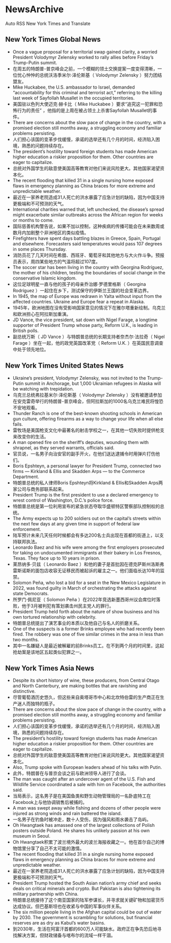 # NewsArchive
Auto RSS New York Times and Translate

## New York Times Global News
* Once a vague proposal for a territorial swap gained clarity, a worried President Volodymyr Zelensky worked to rally allies before Friday’s Trump-Putin summit.
* 在周五的特朗普-普京峰会之前，一个模糊的领土交换提案一度变得清晰，一位忧心忡忡的总统沃洛季米尔·泽伦斯基（ Volodymyr Zelensky ）努力团结盟友。
* Mike Huckabee, the U.S. ambassador to Israel, demanded “accountability for this criminal and terrorist act,” referring to the killing last week of Sayfollah Musallet in the occupied territories.
* 美国驻以色列大使迈克·赫卡比（ Mike Huckabee ）要求“追究这一犯罪和恐怖行为的责任” ，他指的是上周在被占领土上杀害Sayfollah Musallet的事件。
* There are concerns about the slow pace of change in the country, with a promised election still months away, a struggling economy and familiar problems persisting.
* 人们担心该国的变革步伐缓慢，承诺的选举还有几个月的时间，经济陷入困境，熟悉的问题持续存在。
* The president’s hostility toward foreign students has made American higher education a riskier proposition for them. Other countries are eager to capitalize.
* 总统对外国学生的敌意使美国高等教育对他们来说风险更大。其他国家渴望资本化。
* The recent flooding that killed 31 in a single nursing home exposed flaws in emergency planning as China braces for more extreme and unpredictable weather.
* 最近在一家养老院造成31人死亡的洪水暴露了应急计划的缺陷，因为中国支持更极端和不可预测的天气。
* International charities warned that, left unchecked, the disease’s spread might exacerbate similar outbreaks across the African region for weeks or months to come.
* 国际慈善机构警告说，如果不加以控制，这种疾病的传播可能会在未来数周或数月内加剧整个非洲地区的类似疫情。
* Firefighters have spent days battling blazes in Greece, Spain, Portugal and elsewhere. Forecasters said temperatures would pass 107 degrees in some places Thursday.
* 消防员花了几天时间在希腊、西班牙、葡萄牙和其他地方与大火作斗争。预报员表示，周四某些地方的气温将超过107度。
* The soccer star has been living in the country with Georgina Rodríguez, the mother of his children, testing the boundaries of social change in the conservative Islamic kingdom.
* 这位足球明星一直与他的孩子的母亲乔治娜·罗德里格斯（ Georgina Rodríguez ）一起住在乡下，测试保守的伊斯兰王国的社会变革边界。
* In 1945, the map of Europe was redrawn in Yalta without input from the affected countries. Ukraine and Europe fear a repeat in Alaska.
* 1945年，欧洲地图在没有受影响国家意见的情况下在雅尔塔重新绘制。乌克兰和欧洲担心在阿拉斯加重演。
* JD Vance, the vice president, sat down with Nigel Farage, a longtime supporter of President Trump whose party, Reform U.K., is leading in British polls.
* 副总统万斯（ JD Vance ）与特朗普总统的长期支持者奈杰尔·法拉奇（ Nigel Farage ）坐在一起，他的政党英国改革党（ Reform U.K. ）在英国民意调查中处于领先地位。

## New York Times United States News
* Ukraine’s president, Volodymyr Zelensky, was not invited to the Trump-Putin summit in Anchorage, but 1,000 Ukrainian refugees in Alaska will be watching with trepidation.
* 乌克兰总统弗拉基米尔·泽伦斯基（ Volodymyr Zelensky ）没有被邀请参加在安克雷奇举行的特朗普-普京峰会，但阿拉斯加的1000名乌克兰难民将惶恐不安地观看。
* Thunder Ranch is one of the best-known shooting schools in American gun culture, offering firearms as a way to change your life when all else fails.
* 雷牧场是美国枪支文化中最著名的射击学校之一，在其他一切失败时提供枪支来改变你的生活。
* A man opened fire on the sheriff’s deputies, wounding them with shrapnel, as they served warrants, officials said.
* 官员说，一名男子向治安官的副手开火，在他们送达逮捕令时用弹片打伤他们。
* Boris Epshteyn, a personal lawyer for President Trump, connected two firms — Kirkland & Ellis and Skadden Arps — to the Commerce Department.
* 特朗普总统的私人律师Boris Epshteyn将Kirkland & Ellis和Skadden Arps两家公司与商务部联系起来。
* President Trump is the first president to use a declared emergency to wrest control of Washington, D.C.’s police force.
* 特朗普总统是第一位利用宣布的紧急状态夺取华盛顿特区警察部队控制权的总统。
* The Army expects up to 200 soldiers out on the capital’s streets within the next few days at any given time in support of federal law enforcement.
* 陆军预计未来几天任何时候都会有多达200名士兵出现在首都的街道上，以支持联邦执法。
* Leonardo Baez and his wife were among the first employers prosecuted for taking on undocumented immigrants at their bakery in Los Fresnos, Texas. They face up to 10 years in prison.
* 莱昂纳多·贝兹（ Leonardo Baez ）和他的妻子是首批因在德克萨斯州洛斯弗雷斯诺斯的面包店收容无证移民而被起诉的雇主之一。他们面临长达10年的监禁。
* Solomon Peña, who lost a bid for a seat in the New Mexico Legislature in 2022, was found guilty in March of orchestrating the attacks against state Democrats.
* 所罗门·佩尼亚（ Solomon Peña ）在2022年竞选新墨西哥州议会席位时落败，他于3月被判犯有策划袭击州民主党人的罪行。
* President Trump held forth about the nature of show business and his own tortured relationship with celebrity.
* 特朗普总统提出了演艺事业的本质以及他自己与名人的折磨关系。
* One of the suspects is a former Brinks employee who had recently been fired. The robbery was one of five similar crimes in the area in less than two months.
* 其中一名嫌疑人是最近被解雇的前Brinks员工。在不到两个月的时间里，这起抢劫案是该地区五起类似犯罪之一。

## New York Times Asia News
* Despite its short history of wine, these producers, from Central Otago and North Canterbury, are making bottles that are ravishing and distinctive.
* 尽管葡萄酒历史悠久，但这些来自奥塔哥市中心和北坎特伯雷的生产商正在生产迷人而独特的瓶子。
* There are concerns about the slow pace of change in the country, with a promised election still months away, a struggling economy and familiar problems persisting.
* 人们担心该国的变革步伐缓慢，承诺的选举还有几个月的时间，经济陷入困境，熟悉的问题持续存在。
* The president’s hostility toward foreign students has made American higher education a riskier proposition for them. Other countries are eager to capitalize.
* 总统对外国学生的敌意使美国高等教育对他们来说风险更大。其他国家渴望资本化。
* Also, Trump spoke with European leaders ahead of his talks with Putin.
* 此外，特朗普在与普京会谈之前与欧洲领导人进行了会谈。
* The man was caught after an undercover agent of the U.S. Fish and Wildlife Service coordinated a sale with him on Facebook, the authorities said.
* 当局表示，这名男子是在美国鱼类和野生动物管理局的一名卧底特工在Facebook上与他协调销售后被捕的。
* A man was swept away while fishing and dozens of other people were injured as strong winds and rain battered the island.
* 一名男子在钓鱼时被冲走，数十人受伤，因为强风和雨水袭击了岛屿。
* Oh Hwangtaek has amassed one of the largest collections of Polish posters outside Poland. He shares his unlikely passion at his own museum in Seoul.
* Oh Hwangtaek积累了波兰境外最大的波兰海报收藏之一。他在首尔自己的博物馆里分享了自己不太可能的激情。
* The recent flooding that killed 31 in a single nursing home exposed flaws in emergency planning as China braces for more extreme and unpredictable weather.
* 最近在一家养老院造成31人死亡的洪水暴露了应急计划的缺陷，因为中国支持更极端和不可预测的天气。
* President Trump hosted the South Asian nation’s army chief and seeks deals on critical minerals and crypto. But Pakistan is also tightening its military partnership with China.
* 特朗普总统接待了这个南亚国家的陆军参谋长，并寻求就关键矿物和加密货币达成协议。但巴基斯坦也在收紧与中国的军事伙伴关系。
* The six million people living in the Afghan capital could be out of water by 2030. The government is scrambling for solutions, but financial reserves are as dry as Kabul’s water basins.
* 到2030年，生活在阿富汗首都的600万人可能缺水。政府正在争先恐后地寻找解决方案，但财政储备与喀布尔的流域一样干涸。

